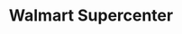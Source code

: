 ---
title: "Walmart Supercenter"
url: /louisville/walmart-supercenter-standiford-plaza-drive/
shop: Supermarkt
---